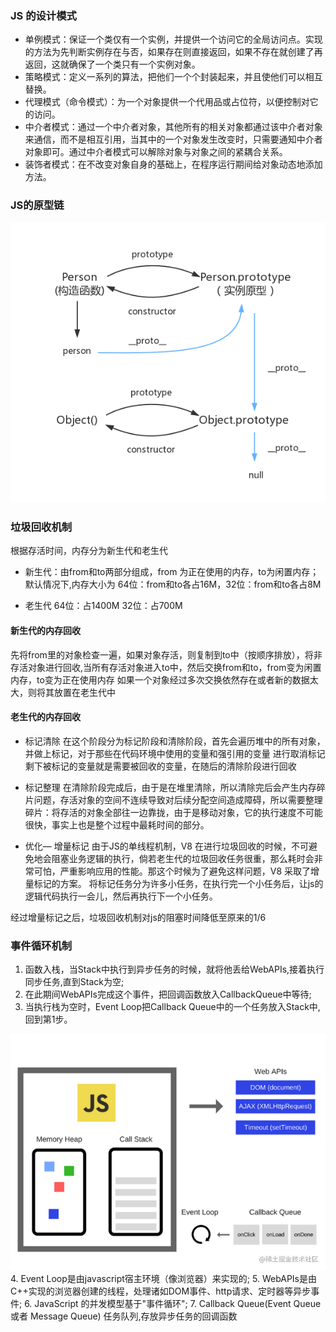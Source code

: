 ### JS 的设计模式

-   单例模式：保证一个类仅有一个实例，并提供一个访问它的全局访问点。实现的方法为先判断实例存在与否，如果存在则直接返回，如果不存在就创建了再返回，这就确保了一个类只有一个实例对象。
-   策略模式：定义一系列的算法，把他们一个个封装起来，并且使他们可以相互替换。
-   代理模式（命令模式）：为一个对象提供一个代用品或占位符，以便控制对它的访问。
-   中介者模式：通过一个中介者对象，其他所有的相关对象都通过该中介者对象来通信，而不是相互引用，当其中的一个对象发生改变时，只需要通知中介者对象即可。通过中介者模式可以解除对象与对象之间的紧耦合关系。
-   装饰者模式：在不改变对象自身的基础上，在程序运行期间给对象动态地添加方法。

### JS的原型链
<img src="../../public/原型链.png" >

### 垃圾回收机制
根据存活时间，内存分为新生代和老生代
- 新生代：由from和to两部分组成，from 为正在使用的内存，to为闲置内存；默认情况下,内存大小为
64位：from和to各占16M，32位：from和to各占8M

- 老生代
64位：占1400M 32位：占700M
#### 新生代的内存回收
先将from里的对象检查一遍，如果对象存活，则复制到to中（按顺序排放），将非存活对象进行回收,当所有存活对象进入to中，然后交换from和to，from变为闲置内存，to变为正在使用内存
如果一个对象经过多次交换依然存在或者新的数据太大，则将其放置在老生代中

#### 老生代的内存回收
- 标记清除
在这个阶段分为标记阶段和清除阶段，首先会遍历堆中的所有对象，并做上标记，对于那些在代码环境中使用的变量和强引用的变量 进行取消标记
剩下被标记的变量就是需要被回收的变量，在随后的清除阶段进行回收

- 标记整理
在清除阶段完成后，由于是在堆里清除，所以清除完后会产生内存碎片问题，存活对象的空间不连续导致对后续分配空间造成障碍，所以需要整理碎片：将存活的对象全部往一边靠拢，由于是移动对象，它的执行速度不可能很快，事实上也是整个过程中最耗时间的部分。

- 优化— 增量标记
由于JS的单线程机制，V8 在进行垃圾回收的时候，不可避免地会阻塞业务逻辑的执行，倘若老生代的垃圾回收任务很重，那么耗时会非常可怕，严重影响应用的性能。那这个时候为了避免这样问题，V8 采取了增量标记的方案。
将标记任务分为许多小任务，在执行完一个小任务后，让js的逻辑代码执行一会儿，然后再执行下一个小任务。

经过增量标记之后，垃圾回收机制对js的阻塞时间降低至原来的1/6

### 事件循环机制
1. 函数入栈，当Stack中执行到异步任务的时候，就将他丢给WebAPIs,接着执行同步任务,直到Stack为空;
2. 在此期间WebAPIs完成这个事件，把回调函数放入CallbackQueue中等待;
3. 当执行栈为空时，Event Loop把Callback Queue中的一个任务放入Stack中,回到第1步。
<img src="../../public/事件循环.png" >
4. Event Loop是由javascript宿主环境（像浏览器）来实现的;
5. WebAPIs是由C++实现的浏览器创建的线程，处理诸如DOM事件、http请求、定时器等异步事件;
6. JavaScript 的并发模型基于"事件循环";
7. Callback Queue(Event Queue 或者 Message Queue) 任务队列,存放异步任务的回调函数